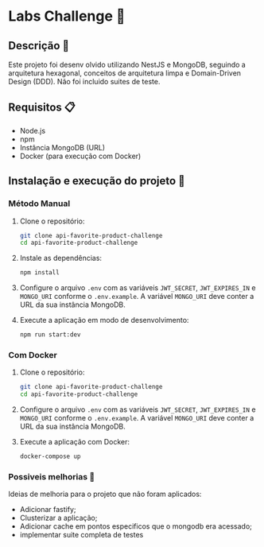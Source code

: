 # Labs Challenge 🏪

## Descrição 📖
Este projeto foi desenv olvido utilizando NestJS e MongoDB, seguindo a arquitetura hexagonal, conceitos de arquitetura limpa e Domain-Driven Design (DDD). Não foi incluido suites de teste.

## Requisitos 📋
- Node.js
- npm
- Instância MongoDB (URL)
- Docker (para execução com Docker)

## Instalação e execução do projeto 🚀

### Método Manual
1. Clone o repositório:
    ```bash
    git clone api-favorite-product-challenge
    cd api-favorite-product-challenge
    ```
2. Instale as dependências:
    ```bash
    npm install
    ```
3. Configure o arquivo `.env` com as variáveis `JWT_SECRET`, `JWT_EXPIRES_IN` e `MONGO_URI` conforme o `.env.example`. A variável `MONGO_URI` deve conter a URL da sua instância MongoDB.

4. Execute a aplicação em modo de desenvolvimento:
    ```bash
    npm run start:dev
    ```

### Com Docker
1. Clone o repositório:
    ```bash
    git clone api-favorite-product-challenge
    cd api-favorite-product-challenge
    ```
2. Configure o arquivo `.env` com as variáveis `JWT_SECRET`, `JWT_EXPIRES_IN` e `MONGO_URI` conforme o `.env.example`. A variável `MONGO_URI` deve conter a URL da sua instância MongoDB.

3. Execute a aplicação com Docker:
    ```bash
    docker-compose up
    ```

### Possiveis melhorias 🔧
Ideias de melhoria para o projeto que não foram aplicados:
- Adicionar fastify;
- Clusterizar a aplicação;
- Adicionar cache em pontos especificos que o mongodb era acessado;
- implementar suite completa de testes